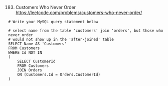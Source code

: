 ﻿


183. Customers Who Never Order
https://leetcode.com/problems/customers-who-never-order/

 

  

    # Write your MySQL query statement below
    
    # select name from the table 'customers' join 'orders', but those who never order
    # would not show up in the 'after-joined' table
    SELECT Name AS 'Customers' 
    FROM Customers 
    WHERE Id NOT IN 
    (
        SELECT CustomerId 
        FROM Customers 
        JOIN Orders 
        ON (Customers.Id = Orders.CustomerId)
    )



